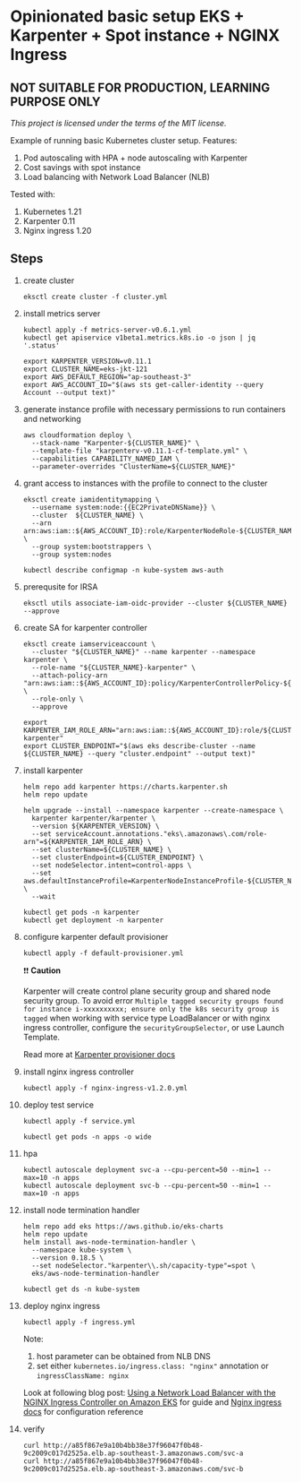 # Opinionated basic setup EKS + Karpenter + Spot instance + NGINX Ingress

## NOT SUITABLE FOR PRODUCTION, LEARNING PURPOSE ONLY

*This project is licensed under the terms of the MIT license.*

Example of running basic Kubernetes cluster setup. Features:

1. Pod autoscaling with HPA + node autoscaling with Karpenter
2. Cost savings with spot instance
3. Load balancing with Network Load Balancer (NLB)

Tested with:
1. Kubernetes 1.21
2. Karpenter 0.11
3. Nginx ingress 1.20

## Steps

1. create cluster
    ```
    eksctl create cluster -f cluster.yml 
    ```

2. install metrics server
    ```
    kubectl apply -f metrics-server-v0.6.1.yml 
    kubectl get apiservice v1beta1.metrics.k8s.io -o json | jq '.status'

    export KARPENTER_VERSION=v0.11.1
    export CLUSTER_NAME=eks-jkt-121
    export AWS_DEFAULT_REGION="ap-southeast-3"
    export AWS_ACCOUNT_ID="$(aws sts get-caller-identity --query Account --output text)"
    ```

3. generate instance profile with necessary permissions to run containers and networking
    ```
    aws cloudformation deploy \
      --stack-name "Karpenter-${CLUSTER_NAME}" \
      --template-file "karpenterv-v0.11.1-cf-template.yml" \
      --capabilities CAPABILITY_NAMED_IAM \
      --parameter-overrides "ClusterName=${CLUSTER_NAME}"
    ```

4. grant access to instances with the profile to connect to the cluster
    ```
    eksctl create iamidentitymapping \
      --username system:node:{{EC2PrivateDNSName}} \
      --cluster  ${CLUSTER_NAME} \
      --arn arn:aws:iam::${AWS_ACCOUNT_ID}:role/KarpenterNodeRole-${CLUSTER_NAME} \
      --group system:bootstrappers \
      --group system:nodes

    kubectl describe configmap -n kube-system aws-auth
    ```

5. prerequsite for IRSA
    ```
    eksctl utils associate-iam-oidc-provider --cluster ${CLUSTER_NAME} --approve
    ```

6. create SA for karpenter controller
    ```
    eksctl create iamserviceaccount \
      --cluster "${CLUSTER_NAME}" --name karpenter --namespace karpenter \
      --role-name "${CLUSTER_NAME}-karpenter" \
      --attach-policy-arn "arn:aws:iam::${AWS_ACCOUNT_ID}:policy/KarpenterControllerPolicy-${CLUSTER_NAME}" \
      --role-only \
      --approve

    export KARPENTER_IAM_ROLE_ARN="arn:aws:iam::${AWS_ACCOUNT_ID}:role/${CLUSTER_NAME}-karpenter"
    export CLUSTER_ENDPOINT="$(aws eks describe-cluster --name ${CLUSTER_NAME} --query "cluster.endpoint" --output text)"
    ```

7. install karpenter
    ```
    helm repo add karpenter https://charts.karpenter.sh
    helm repo update

    helm upgrade --install --namespace karpenter --create-namespace \
      karpenter karpenter/karpenter \
      --version ${KARPENTER_VERSION} \
      --set serviceAccount.annotations."eks\.amazonaws\.com/role-arn"=${KARPENTER_IAM_ROLE_ARN} \
      --set clusterName=${CLUSTER_NAME} \
      --set clusterEndpoint=${CLUSTER_ENDPOINT} \
      --set nodeSelector.intent=control-apps \
      --set aws.defaultInstanceProfile=KarpenterNodeInstanceProfile-${CLUSTER_NAME} \
      --wait

    kubectl get pods -n karpenter
    kubectl get deployment -n karpenter
    ```

8. configure karpenter default provisioner
    ```
    kubectl apply -f default-provisioner.yml
    ```

    ❗❗ **Caution**

    Karpenter will create control plane security group and shared node security group. To avoid error `Multiple tagged security groups found for instance i-xxxxxxxxxx; ensure only the k8s security group is tagged` when working with service type LoadBalancer or with nginx ingress controller, configure the `securityGroupSelector`, or use Launch Template.

    Read more at [Karpenter provisioner docs](https://karpenter.sh/v0.11.1/aws/provisioning/#securitygroupselector-required-when-not-using-launchtemplate)

9. install nginx ingress controller
    ```
    kubectl apply -f nginx-ingress-v1.2.0.yml
    ```

10. deploy test service
    ```
    kubectl apply -f service.yml 

    kubectl get pods -n apps -o wide
    ```

11. hpa
    ```
    kubectl autoscale deployment svc-a --cpu-percent=50 --min=1 --max=10 -n apps
    kubectl autoscale deployment svc-b --cpu-percent=50 --min=1 --max=10 -n apps
    ```

12. install node termination handler
    ```
    helm repo add eks https://aws.github.io/eks-charts
    helm repo update
    helm install aws-node-termination-handler \
      --namespace kube-system \
      --version 0.18.5 \
      --set nodeSelector."karpenter\\.sh/capacity-type"=spot \
      eks/aws-node-termination-handler

    kubectl get ds -n kube-system
    ```

13. deploy nginx ingress
    ```
    kubectl apply -f ingress.yml
    ```

    Note: 
    1. host parameter can be obtained from NLB DNS
    2. set either `kubernetes.io/ingress.class: "nginx"` annotation or `ingressClassName: nginx`

    Look at following blog post: [Using a Network Load Balancer with the NGINX Ingress Controller on Amazon EKS](https://aws.amazon.com/blogs/opensource/network-load-balancer-nginx-ingress-controller-eks/) for guide and [Nginx ingress docs](https://kubernetes.github.io/ingress-nginx/user-guide/nginx-configuration/) for configuration reference 

14. verify 
    ```
    curl http://a85f867e9a10b4bb38e37f96047f0b48-9c2009c017d2525a.elb.ap-southeast-3.amazonaws.com/svc-a
    curl http://a85f867e9a10b4bb38e37f96047f0b48-9c2009c017d2525a.elb.ap-southeast-3.amazonaws.com/svc-b
    ```
